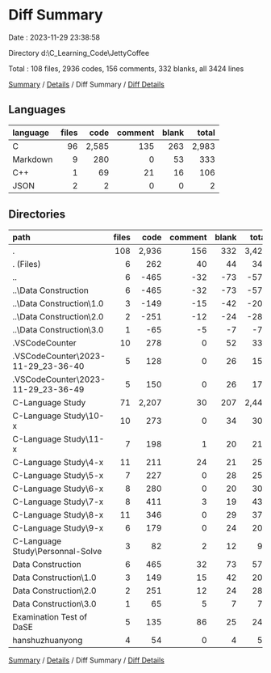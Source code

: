 # Diff Summary

Date : 2023-11-29 23:38:58

Directory d:\\C_Learning_Code\\JettyCoffee

Total : 108 files,  2936 codes, 156 comments, 332 blanks, all 3424 lines

[Summary](results.md) / [Details](details.md) / Diff Summary / [Diff Details](diff-details.md)

## Languages
| language | files | code | comment | blank | total |
| :--- | ---: | ---: | ---: | ---: | ---: |
| C | 96 | 2,585 | 135 | 263 | 2,983 |
| Markdown | 9 | 280 | 0 | 53 | 333 |
| C++ | 1 | 69 | 21 | 16 | 106 |
| JSON | 2 | 2 | 0 | 0 | 2 |

## Directories
| path | files | code | comment | blank | total |
| :--- | ---: | ---: | ---: | ---: | ---: |
| . | 108 | 2,936 | 156 | 332 | 3,424 |
| . (Files) | 6 | 262 | 40 | 44 | 346 |
| .. | 6 | -465 | -32 | -73 | -570 |
| ..\\Data Construction | 6 | -465 | -32 | -73 | -570 |
| ..\\Data Construction\\1.0 | 3 | -149 | -15 | -42 | -206 |
| ..\\Data Construction\\2.0 | 2 | -251 | -12 | -24 | -287 |
| ..\\Data Construction\\3.0 | 1 | -65 | -5 | -7 | -77 |
| .VSCodeCounter | 10 | 278 | 0 | 52 | 330 |
| .VSCodeCounter\\2023-11-29_23-36-40 | 5 | 128 | 0 | 26 | 154 |
| .VSCodeCounter\\2023-11-29_23-36-49 | 5 | 150 | 0 | 26 | 176 |
| C-Language Study | 71 | 2,207 | 30 | 207 | 2,444 |
| C-Language Study\\10-x | 10 | 273 | 0 | 34 | 307 |
| C-Language Study\\11-x | 7 | 198 | 1 | 20 | 219 |
| C-Language Study\\4-x | 11 | 211 | 24 | 21 | 256 |
| C-Language Study\\5-x | 7 | 227 | 0 | 28 | 255 |
| C-Language Study\\6-x | 8 | 280 | 0 | 20 | 300 |
| C-Language Study\\7-x | 8 | 411 | 3 | 19 | 433 |
| C-Language Study\\8-x | 11 | 346 | 0 | 29 | 375 |
| C-Language Study\\9-x | 6 | 179 | 0 | 24 | 203 |
| C-Language Study\\Personnal-Solve | 3 | 82 | 2 | 12 | 96 |
| Data Construction | 6 | 465 | 32 | 73 | 570 |
| Data Construction\\1.0 | 3 | 149 | 15 | 42 | 206 |
| Data Construction\\2.0 | 2 | 251 | 12 | 24 | 287 |
| Data Construction\\3.0 | 1 | 65 | 5 | 7 | 77 |
| Examination Test of DaSE | 5 | 135 | 86 | 25 | 246 |
| hanshuzhuanyong | 4 | 54 | 0 | 4 | 58 |

[Summary](results.md) / [Details](details.md) / Diff Summary / [Diff Details](diff-details.md)
